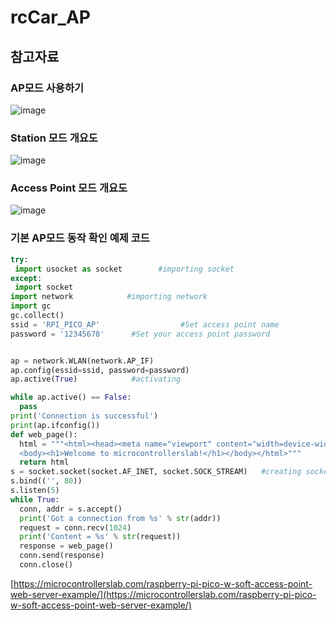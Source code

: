 # rcCar_AP

## 참고자료  

### AP모드 사용하기  
![image](https://user-images.githubusercontent.com/13882302/221561257-1103e8cb-5f72-4308-9816-ebce15410ca8.png)   

### Station 모드 개요도  
![image](https://user-images.githubusercontent.com/13882302/221561300-d1d471e0-43e7-4174-8e8b-676ee3da2545.png)

### Access Point 모드 개요도  
![image](https://user-images.githubusercontent.com/13882302/221561462-077cc0cd-9758-47a3-a247-4902d84121f7.png)

### 기본 AP모드 동작 확인 예제 코드
```python
try:
 import usocket as socket        #importing socket
except:
 import socket
import network            #importing network
import gc
gc.collect()
ssid = 'RPI_PICO_AP'                  #Set access point name 
password = '12345678'      #Set your access point password


ap = network.WLAN(network.AP_IF)
ap.config(essid=ssid, password=password)
ap.active(True)            #activating

while ap.active() == False:
  pass
print('Connection is successful')
print(ap.ifconfig())
def web_page():
  html = """<html><head><meta name="viewport" content="width=device-width, initial-scale=1"></head>
  <body><h1>Welcome to microcontrollerslab!</h1></body></html>"""
  return html
s = socket.socket(socket.AF_INET, socket.SOCK_STREAM)   #creating socket object
s.bind(('', 80))
s.listen(5)
while True:
  conn, addr = s.accept()
  print('Got a connection from %s' % str(addr))
  request = conn.recv(1024)
  print('Content = %s' % str(request))
  response = web_page()
  conn.send(response)
  conn.close()
```

[https://microcontrollerslab.com/raspberry-pi-pico-w-soft-access-point-web-server-example/](https://microcontrollerslab.com/raspberry-pi-pico-w-soft-access-point-web-server-example/)  

